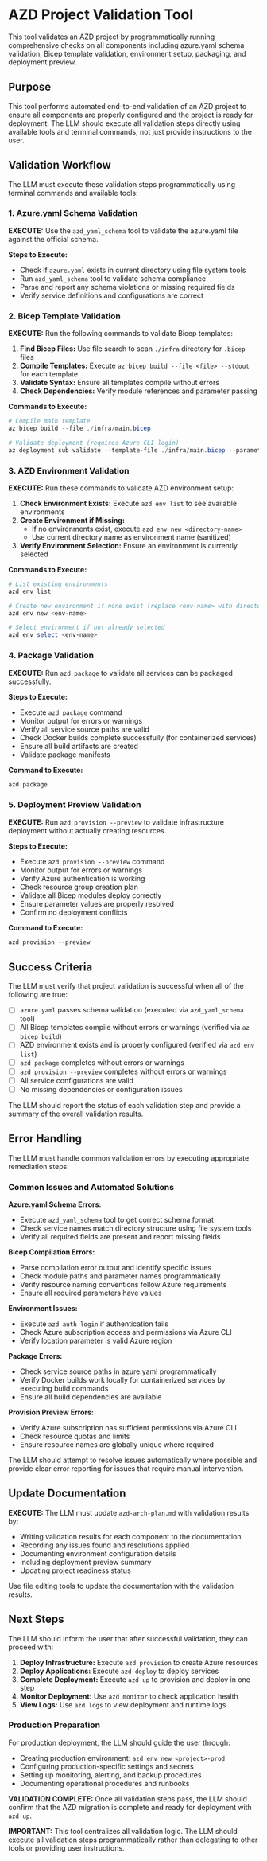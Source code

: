 # AZD Project Validation Tool

This tool validates an AZD project by programmatically running comprehensive checks on all components including azure.yaml schema validation, Bicep template validation, environment setup, packaging, and deployment preview.

## Purpose

This tool performs automated end-to-end validation of an AZD project to ensure all components are properly configured and the project is ready for deployment. The LLM should execute all validation steps directly using available tools and terminal commands, not just provide instructions to the user.

## Validation Workflow

The LLM must execute these validation steps programmatically using terminal commands and available tools:

### 1. Azure.yaml Schema Validation

**EXECUTE:** Use the `azd_yaml_schema` tool to validate the azure.yaml file against the official schema.

**Steps to Execute:**

- Check if `azure.yaml` exists in current directory using file system tools
- Run `azd_yaml_schema` tool to validate schema compliance
- Parse and report any schema violations or missing required fields
- Verify service definitions and configurations are correct

### 2. Bicep Template Validation

**EXECUTE:** Run the following commands to validate Bicep templates:

1. **Find Bicep Files:** Use file search to scan `./infra` directory for `.bicep` files
2. **Compile Templates:** Execute `az bicep build --file <file> --stdout` for each template
3. **Validate Syntax:** Ensure all templates compile without errors
4. **Check Dependencies:** Verify module references and parameter passing

**Commands to Execute:**

```powershell
# Compile main template
az bicep build --file ./infra/main.bicep

# Validate deployment (requires Azure CLI login)
az deployment sub validate --template-file ./infra/main.bicep --parameters ./infra/main.parameters.json --location <location>
```

### 3. AZD Environment Validation

**EXECUTE:** Run these commands to validate AZD environment setup:

1. **Check Environment Exists:** Execute `azd env list` to see available environments
2. **Create Environment if Missing:**
   - If no environments exist, execute `azd env new <directory-name>`
   - Use current directory name as environment name (sanitized)
3. **Verify Environment Selection:** Ensure an environment is currently selected

**Commands to Execute:**

```powershell
# List existing environments
azd env list

# Create new environment if none exist (replace <env-name> with directory name)
azd env new <env-name>

# Select environment if not already selected
azd env select <env-name>
```

### 4. Package Validation

**EXECUTE:** Run `azd package` to validate all services can be packaged successfully.

**Steps to Execute:**

- Execute `azd package` command
- Monitor output for errors or warnings
- Verify all service source paths are valid
- Check Docker builds complete successfully (for containerized services)
- Ensure all build artifacts are created
- Validate package manifests

**Command to Execute:**

```powershell
azd package
```

### 5. Deployment Preview Validation

**EXECUTE:** Run `azd provision --preview` to validate infrastructure deployment without actually creating resources.

**Steps to Execute:**

- Execute `azd provision --preview` command
- Monitor output for errors or warnings
- Verify Azure authentication is working
- Check resource group creation plan
- Validate all Bicep modules deploy correctly
- Ensure parameter values are properly resolved
- Confirm no deployment conflicts

**Command to Execute:**

```powershell
azd provision --preview
```

## Success Criteria

The LLM must verify that project validation is successful when all of the following are true:

- [ ] `azure.yaml` passes schema validation (executed via `azd_yaml_schema` tool)
- [ ] All Bicep templates compile without errors or warnings (verified via `az bicep build`)
- [ ] AZD environment exists and is properly configured (verified via `azd env list`)
- [ ] `azd package` completes without errors or warnings
- [ ] `azd provision --preview` completes without errors or warnings
- [ ] All service configurations are valid
- [ ] No missing dependencies or configuration issues

The LLM should report the status of each validation step and provide a summary of the overall validation results.

## Error Handling

The LLM must handle common validation errors by executing appropriate remediation steps:

### Common Issues and Automated Solutions

**Azure.yaml Schema Errors:**

- Execute `azd_yaml_schema` tool to get correct schema format
- Check service names match directory structure using file system tools
- Verify all required fields are present and report missing fields

**Bicep Compilation Errors:**

- Parse compilation error output and identify specific issues
- Check module paths and parameter names programmatically
- Verify resource naming conventions follow Azure requirements
- Ensure all required parameters have values

**Environment Issues:**

- Execute `azd auth login` if authentication fails
- Check Azure subscription access and permissions via Azure CLI
- Verify location parameter is valid Azure region

**Package Errors:**

- Check service source paths in azure.yaml programmatically
- Verify Docker builds work locally for containerized services by executing build commands
- Ensure all build dependencies are available

**Provision Preview Errors:**

- Verify Azure subscription has sufficient permissions via Azure CLI
- Check resource quotas and limits
- Ensure resource names are globally unique where required

The LLM should attempt to resolve issues automatically where possible and provide clear error reporting for issues that require manual intervention.

## Update Documentation

**EXECUTE:** The LLM must update `azd-arch-plan.md` with validation results by:

- Writing validation results for each component to the documentation
- Recording any issues found and resolutions applied
- Documenting environment configuration details
- Including deployment preview summary
- Updating project readiness status

Use file editing tools to update the documentation with the validation results.

## Next Steps

The LLM should inform the user that after successful validation, they can proceed with:

1. **Deploy Infrastructure:** Execute `azd provision` to create Azure resources
2. **Deploy Applications:** Execute `azd deploy` to deploy services  
3. **Complete Deployment:** Execute `azd up` to provision and deploy in one step
4. **Monitor Deployment:** Use `azd monitor` to check application health
5. **View Logs:** Use `azd logs` to view deployment and runtime logs

### Production Preparation

For production deployment, the LLM should guide the user through:

- Creating production environment: `azd env new <project>-prod`
- Configuring production-specific settings and secrets
- Setting up monitoring, alerting, and backup procedures
- Documenting operational procedures and runbooks

**VALIDATION COMPLETE:** Once all validation steps pass, the LLM should confirm that the AZD migration is complete and ready for deployment with `azd up`.

**IMPORTANT:** This tool centralizes all validation logic. The LLM should execute all validation steps programmatically rather than delegating to other tools or providing user instructions.
